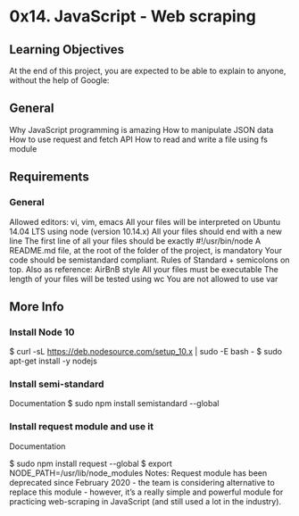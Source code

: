 # 0x14. JavaScript - Web scraping

## Learning Objectives
At the end of this project, you are expected to be able to explain to anyone, without the help of Google:

## General
Why JavaScript programming is amazing
How to manipulate JSON data
How to use request and fetch API
How to read and write a file using fs module

## Requirements
### General
Allowed editors: vi, vim, emacs
All your files will be interpreted on Ubuntu 14.04 LTS using node (version 10.14.x)
All your files should end with a new line
The first line of all your files should be exactly #!/usr/bin/node
A README.md file, at the root of the folder of the project, is mandatory
Your code should be semistandard compliant. Rules of Standard + semicolons on top. Also as reference: AirBnB style
All your files must be executable
The length of your files will be tested using wc
You are not allowed to use var

## More Info
### Install Node 10
$ curl -sL https://deb.nodesource.com/setup_10.x | sudo -E bash -
$ sudo apt-get install -y nodejs

### Install semi-standard
Documentation
$ sudo npm install semistandard --global

### Install request module and use it
Documentation

$ sudo npm install request --global
$ export NODE_PATH=/usr/lib/node_modules
Notes: Request module has been deprecated since February 2020 - the team is considering alternative to replace this module - however, it’s a really simple and powerful module for practicing web-scraping in JavaScript (and still used a lot in the industry).
